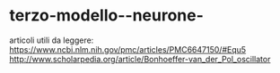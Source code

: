 # terzo-modello--neurone-
articoli utili da leggere:
https://www.ncbi.nlm.nih.gov/pmc/articles/PMC6647150/#Equ5
http://www.scholarpedia.org/article/Bonhoeffer-van_der_Pol_oscillator
